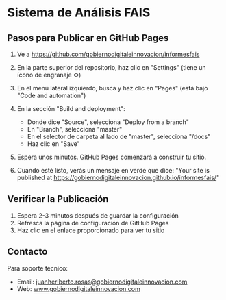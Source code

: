 # Sistema de Análisis FAIS

## Pasos para Publicar en GitHub Pages

1. Ve a https://github.com/gobiernodigitaleinnovacion/informesfais

2. En la parte superior del repositorio, haz clic en "Settings" (tiene un ícono de engranaje ⚙️)

3. En el menú lateral izquierdo, busca y haz clic en "Pages" (está bajo "Code and automation")

4. En la sección "Build and deployment":
   - Donde dice "Source", selecciona "Deploy from a branch"
   - En "Branch", selecciona "master"
   - En el selector de carpeta al lado de "master", selecciona "/docs"
   - Haz clic en "Save"

5. Espera unos minutos. GitHub Pages comenzará a construir tu sitio.

6. Cuando esté listo, verás un mensaje en verde que dice:
   "Your site is published at https://gobiernodigitaleinnovacion.github.io/informesfais/"

## Verificar la Publicación

1. Espera 2-3 minutos después de guardar la configuración
2. Refresca la página de configuración de GitHub Pages
3. Haz clic en el enlace proporcionado para ver tu sitio

## Contacto

Para soporte técnico:
- Email: juanheriberto.rosas@gobiernodigitaleinnovacion.com
- Web: www.gobiernodigitaleinnovacion.com

